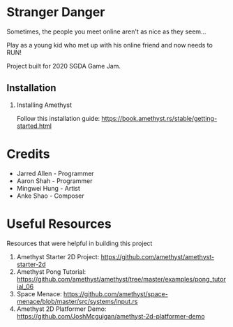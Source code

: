 # Stranger Danger
Sometimes, the people you meet online aren't as nice as they seem...

Play as a young kid who met up with his online friend and now needs to RUN!

Project built for 2020 SGDA Game Jam.

## Installation

1. Installing Amethyst

    Follow this installation guide: https://book.amethyst.rs/stable/getting-started.html

# Credits
- Jarred Allen - Programmer
- Aaron Shah - Programmer
- Mingwei Hung - Artist
- Anke Shao - Composer

# Useful Resources
Resources that were helpful in building this project

1. Amethyst Starter 2D Project: https://github.com/amethyst/amethyst-starter-2d
2. Amethyst Pong Tutorial: https://github.com/amethyst/amethyst/tree/master/examples/pong_tutorial_06
3. Space Menace: https://github.com/amethyst/space-menace/blob/master/src/systems/input.rs
4. Amethyst 2D Platformer Demo: https://github.com/JoshMcguigan/amethyst-2d-platformer-demo